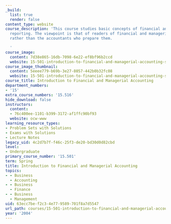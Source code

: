 ```yaml
---
_build:
  list: true
  render: false
content_type: website
course_description: 'This course studies basic concepts of financial and managerial
  reporting. The viewpoint is that of readers of financial and managerial reports
  rather than the accountants who prepare them.

  '
course_image:
  content: 7d38e865-16db-7098-6e22-ef8bf96b2ccd
  website: 15-501-introduction-to-financial-and-managerial-accounting-spring-2004
course_image_thumbnail:
  content: 5eeee779-b69b-3e27-8057-442b0b32fc08
  website: 15-501-introduction-to-financial-and-managerial-accounting-spring-2004
course_title: Introduction to Financial and Managerial Accounting
department_numbers:
- '15'
extra_course_numbers: '15.516'
hide_download: false
instructors:
  content:
  - 76c400ee-1101-b399-3172-af1ffc90bf93
  website: ocw-www
learning_resource_types:
- Problem Sets with Solutions
- Exams with Solutions
- Lecture Notes
legacy_uid: 4c2d7b7f-f46c-25f3-de20-bd30d0d82cbd
level:
- Undergraduate
primary_course_number: '15.501'
term: Spring
title: Introduction to Financial and Managerial Accounting
topics:
- - Business
  - Accounting
- - Business
  - Finance
- - Business
  - Management
uid: 63ecc7be-f2c3-4e77-9589-701f8a7d5547
url_path: courses/15-501-introduction-to-financial-and-managerial-accounting-spring-2004
year: '2004'
---
```


